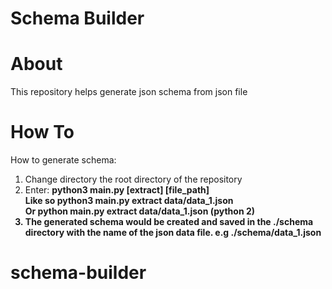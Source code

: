 # Schema Builder

# About
This repository helps generate json schema from json file

# How To
How to generate schema:
1. Change directory the root directory of the repository
2. Enter: <strong>python3 main.py [extract] [file_path]<strong>
    <br />Like so <strong>python3 main.py extract data/data_1.json<strong>
    <br />Or <strong>python main.py extract data/data_1.json<strong> (python 2)
3. The generated schema would be created and saved in the ./schema directory with the name of the json data file. e.g ./schema/data_1.json
# schema-builder
